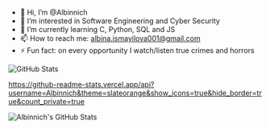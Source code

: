 - 👋 Hi, I’m @Albinnich
- 👀 I’m interested in Software Engineering and Cyber Security
- 🌱 I’m currently learning C, Python, SQL and JS
- 📫 How to reach me: albina.ismayilova001@gmail.com
- ⚡ Fun fact: on every opportunity I watch/listen true crimes and horrors

![GitHub Stats](https://github-readme-stats.vercel.app/api?username=Albinnich&theme=slateorange&show_icons=true&hide_border=true&count_private=true)

https://github-readme-stats.vercel.app/api?username=Albinnich&theme=slateorange&show_icons=true&hide_border=true&count_private=true

<img src="https://github-readme-stats.vercel.app/api?username=Albinnich&theme=slateorange&show_icons=true&hide_border=true&count_private=true" alt="Albinnich's GitHub Stats" />


<!---
Albinnich/Albinnich is a ✨ special ✨ repository because its `README.md` (this file) appears on your GitHub profile.
You can click the Preview link to take a look at your changes.
--->
